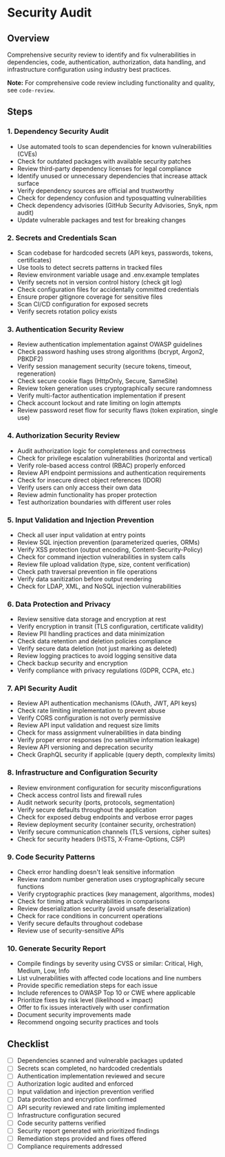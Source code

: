 # Security Audit

## Overview
Comprehensive security review to identify and fix vulnerabilities in dependencies, code, authentication, authorization, data handling, and infrastructure configuration using industry best practices.

**Note:** For comprehensive code review including functionality and quality, see `code-review`.

## Steps

### 1. Dependency Security Audit
- Use automated tools to scan dependencies for known vulnerabilities (CVEs)
- Check for outdated packages with available security patches
- Review third-party dependency licenses for legal compliance
- Identify unused or unnecessary dependencies that increase attack surface
- Verify dependency sources are official and trustworthy
- Check for dependency confusion and typosquatting vulnerabilities
- Check dependency advisories (GitHub Security Advisories, Snyk, npm audit)
- Update vulnerable packages and test for breaking changes

### 2. Secrets and Credentials Scan
- Scan codebase for hardcoded secrets (API keys, passwords, tokens, certificates)
- Use tools to detect secrets patterns in tracked files
- Review environment variable usage and .env.example templates
- Verify secrets not in version control history (check git log)
- Check configuration files for accidentally committed credentials
- Ensure proper gitignore coverage for sensitive files
- Scan CI/CD configuration for exposed secrets
- Verify secrets rotation policy exists

### 3. Authentication Security Review
- Review authentication implementation against OWASP guidelines
- Check password hashing uses strong algorithms (bcrypt, Argon2, PBKDF2)
- Verify session management security (secure tokens, timeout, regeneration)
- Check secure cookie flags (HttpOnly, Secure, SameSite)
- Review token generation uses cryptographically secure randomness
- Verify multi-factor authentication implementation if present
- Check account lockout and rate limiting on login attempts
- Review password reset flow for security flaws (token expiration, single use)

### 4. Authorization Security Review
- Audit authorization logic for completeness and correctness
- Check for privilege escalation vulnerabilities (horizontal and vertical)
- Verify role-based access control (RBAC) properly enforced
- Review API endpoint permissions and authentication requirements
- Check for insecure direct object references (IDOR)
- Verify users can only access their own data
- Review admin functionality has proper protection
- Test authorization boundaries with different user roles

### 5. Input Validation and Injection Prevention
- Check all user input validation at entry points
- Review SQL injection prevention (parameterized queries, ORMs)
- Verify XSS protection (output encoding, Content-Security-Policy)
- Check for command injection vulnerabilities in system calls
- Review file upload validation (type, size, content verification)
- Check path traversal prevention in file operations
- Verify data sanitization before output rendering
- Check for LDAP, XML, and NoSQL injection vulnerabilities

### 6. Data Protection and Privacy
- Review sensitive data storage and encryption at rest
- Verify encryption in transit (TLS configuration, certificate validity)
- Review PII handling practices and data minimization
- Check data retention and deletion policies compliance
- Verify secure data deletion (not just marking as deleted)
- Review logging practices to avoid logging sensitive data
- Check backup security and encryption
- Verify compliance with privacy regulations (GDPR, CCPA, etc.)

### 7. API Security Audit
- Review API authentication mechanisms (OAuth, JWT, API keys)
- Check rate limiting implementation to prevent abuse
- Verify CORS configuration is not overly permissive
- Review API input validation and request size limits
- Check for mass assignment vulnerabilities in data binding
- Verify proper error responses (no sensitive information leakage)
- Review API versioning and deprecation security
- Check GraphQL security if applicable (query depth, complexity limits)

### 8. Infrastructure and Configuration Security
- Review environment configuration for security misconfigurations
- Check access control lists and firewall rules
- Audit network security (ports, protocols, segmentation)
- Verify secure defaults throughout the application
- Check for exposed debug endpoints and verbose error pages
- Review deployment security (container security, orchestration)
- Verify secure communication channels (TLS versions, cipher suites)
- Check for security headers (HSTS, X-Frame-Options, CSP)

### 9. Code Security Patterns
- Check error handling doesn't leak sensitive information
- Review random number generation uses cryptographically secure functions
- Verify cryptographic practices (key management, algorithms, modes)
- Check for timing attack vulnerabilities in comparisons
- Review deserialization security (avoid unsafe deserialization)
- Check for race conditions in concurrent operations
- Verify secure defaults throughout codebase
- Review use of security-sensitive APIs

### 10. Generate Security Report
- Compile findings by severity using CVSS or similar: Critical, High, Medium, Low, Info
- List vulnerabilities with affected code locations and line numbers
- Provide specific remediation steps for each issue
- Include references to OWASP Top 10 or CWE where applicable
- Prioritize fixes by risk level (likelihood × impact)
- Offer to fix issues interactively with user confirmation
- Document security improvements made
- Recommend ongoing security practices and tools

## Checklist
- [ ] Dependencies scanned and vulnerable packages updated
- [ ] Secrets scan completed, no hardcoded credentials
- [ ] Authentication implementation reviewed and secure
- [ ] Authorization logic audited and enforced
- [ ] Input validation and injection prevention verified
- [ ] Data protection and encryption confirmed
- [ ] API security reviewed and rate limiting implemented
- [ ] Infrastructure configuration secured
- [ ] Code security patterns verified
- [ ] Security report generated with prioritized findings
- [ ] Remediation steps provided and fixes offered
- [ ] Compliance requirements addressed
